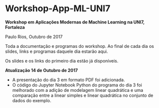 # Workshop-App-ML-UNI7

**Workshop em Aplicações Modernas de Machine Learning na UNI7, Fortaleza** 

Paulo Rios, Outubro de 2017

Toda a documentação e programas do workshop. Ao final de cada dia os slides, links e programas daquele dia estarão aqui.

Os slides e os links do primeiro dia estão já disponíveis.

**Atualização 14 de Outubro de 2017**

- A presentação do dia 3 em formato PDF foi adicionada.
- O código do Jupyter Notebook Python do programa do dia 3 foi melhorado com a adição de modelagem linear quadrática e uma comparação entre a linear simples e linear quadrática no conjunto de dados do exemplo.

